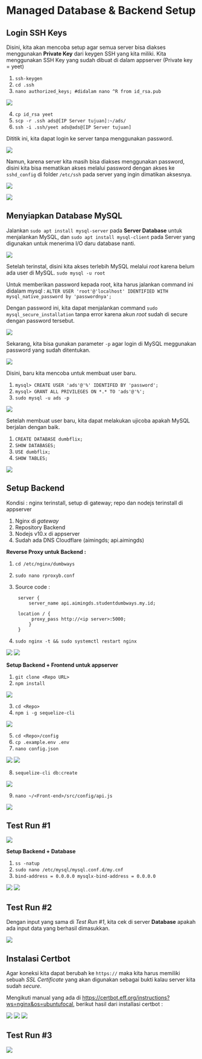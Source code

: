 # Managed Database & Backend Setup
## Login SSH Keys
Disini, kita akan mencoba setup agar semua server bisa diakses menggunakan **Private Key** dari keygen SSH yang kita miliki.
Kita menggunakan SSH Key yang sudah dibuat di dalam appserver (Private key = yeet)

1. `ssh-keygen`
2. `cd .ssh`
3. `nano authorized_keys;
    #didalam nano
    ^R from id_rsa.pub`
    
![](https://github.com/ademuh/devops13-dumbways-ade/blob/main/Stage-2/day-2/media/8.png?raw=true)

4. `cp id_rsa yeet`
5. `scp -r .ssh ads@[IP Server tujuan]:~/ads/`
6. `ssh -i .ssh/yeet ads@ads@[IP Server tujuan]`

Dititik ini, kita dapat login ke server tanpa menggunakan password.

![](https://github.com/ademuh/devops13-dumbways-ade/blob/main/Stage-2/day-2/media/2-3.png?raw=true)

Namun, karena server kita masih bisa diakses menggunakan password, disini kita bisa mematikan akses melalui password dengan akses ke `sshd_config` di folder `/etc/ssh` pada server yang ingin dimatikan aksesnya.

![](https://github.com/ademuh/devops13-dumbways-ade/blob/main/Stage-2/day-2/media/2-2.png?raw=true)

![](https://github.com/ademuh/devops13-dumbways-ade/blob/main/Stage-2/day-2/media/2-1.png?raw=true)

## Menyiapkan Database MySQL
Jalankan `sudo apt install mysql-server` pada **Server Database** untuk menjalankan MySQL, dan `sudo apt install mysql-client` pada Server yang digunakan untuk menerima I/O daru database nanti.

![](https://github.com/ademuh/devops13-dumbways-ade/blob/main/Stage-2/day-2/media/3-1.png?raw=true)

Setelah terinstal, disini kita akses terlebih MySQL melalui _root_ karena belum ada user di MySQL.
`sudo mysql -u root`

Untuk memberikan password kepada root, kita harus jalankan command ini didalam mysql :
`ALTER USER 'root'@'localhost' IDENTIFIED WITH mysql_native_password by 'passwordnya';`

Dengan password ini, kita dapat menjalankan command `sudo mysql_secure_installation` tanpa error karena akun _root_ sudah di secure dengan password tersebut.

![](https://github.com/ademuh/devops13-dumbways-ade/blob/main/Stage-2/day-2/media/3-3.png?raw=true)

Sekarang, kita bisa gunakan parameter `-p` agar login di MySQL meggunakan password yang sudah ditentukan.

![](https://github.com/ademuh/devops13-dumbways-ade/blob/main/Stage-2/day-2/media/3-4.png?raw=true)

Disini, baru kita mencoba untuk membuat user baru.

1. `mysql> CREATE USER 'ads'@'%' IDENTIFED BY 'password';`
2. `mysql> GRANT ALL PRIVILEGES ON *.* TO 'ads'@'%';` 
3. `sudo mysql -u ads -p`

![](https://github.com/ademuh/devops13-dumbways-ade/blob/main/Stage-2/day-2/media/3-5.png?raw=true)

Setelah membuat user baru, kita dapat melakukan ujicoba apakah MySQL berjalan dengan baik.

1. `CREATE DATABASE dumbflix;`
2. `SHOW DATABASES;`
3. `USE dumbflix;`
4. `SHOW TABLES;`

![](https://github.com/ademuh/devops13-dumbways-ade/blob/main/Stage-2/day-2/media/3-6.png?raw=true)

## Setup Backend

Kondisi : nginx terinstall, setup di gateway; repo dan nodejs terinstall di appserver
1. Nginx di _gateway_
2. Repository Backend
3. Nodejs v10.x di appserver
4. Sudah ada DNS Cloudflare (aimingds; api.aimingds)

**Reverse Proxy untuk Backend :**

1. `cd /etc/nginx/dumbways`
2. `sudo nano rproxyb.conf`
3. Source code :

        server { 
            server_name api.aimingds.studentdumbways.my.id; 
    
        location / { 
             proxy_pass http://<ip server>:5000;
            }
        }


4. `sudo nginx -t && sudo systemctl restart nginx`

![](https://github.com/ademuh/devops13-dumbways-ade/blob/main/Stage-2/day-2/media/4.png?raw=true)
![](https://github.com/ademuh/devops13-dumbways-ade/blob/main/Stage-2/day-2/media/4-1.png?raw=true)

**Setup Backend + Frontend untuk appserver**
1. `git clone <Repo URL>`
2. `npm install`

![](https://github.com/ademuh/devops13-dumbways-ade/blob/main/Stage-2/day-2/media/2.png?raw=true)

3. `cd <Repo>`
4. `npm i -g sequelize-cli`

![](https://github.com/ademuh/devops13-dumbways-ade/blob/main/Stage-2/day-2/media/4-2.png?raw=true)

5. `cd <Repo>/config`
6. `cp .example.env .env`
7. `nano config.json`

![](https://github.com/ademuh/devops13-dumbways-ade/blob/main/Stage-2/day-2/media/4-6.png?raw=true)
![](https://github.com/ademuh/devops13-dumbways-ade/blob/main/Stage-2/day-2/media/4-5.png?raw=true)

8. `sequelize-cli db:create`

![](https://github.com/ademuh/devops13-dumbways-ade/blob/main/Stage-2/day-2/media/4-9.png?raw=true)

9. `nano ~/<Front-end>/src/config/api.js`

![](https://github.com/ademuh/devops13-dumbways-ade/blob/main/Stage-2/day-2/media/5.png?raw=true)

## Test Run #1

![](https://github.com/ademuh/devops13-dumbways-ade/blob/main/Stage-2/day-2/media/6-2.png?raw=true)

**Setup Backend + Database**

1. `ss -natup`
2. `sudo nano /etc/mysql/mysql.conf.d/my.cnf`
3. `
bind-address = 0.0.0.0
mysqlx-bind-address = 0.0.0.0
`

![](https://github.com/ademuh/devops13-dumbways-ade/blob/main/Stage-2/day-2/media/4-8.png?raw=true)
![](https://github.com/ademuh/devops13-dumbways-ade/blob/main/Stage-2/day-2/media/7.png?raw=true)

## Test Run #2

Dengan input yang sama di _Test Run #1_, kita cek di server **Database** apakah ada input data yang berhasil dimasukkan.

![](https://github.com/ademuh/devops13-dumbways-ade/blob/main/Stage-2/day-2/media/7-1.png?raw=true)


## Instalasi Certbot

Agar koneksi kita dapat berubah ke `https://` maka kita harus memiliki sebuah _SSL Certificate_ yang akan digunakan sebagai bukti kalau server kita sudah _secure_.

Mengikuti manual yang ada di https://certbot.eff.org/instructions?ws=nginx&os=ubuntufocal, berikut hasil dari installasi certbot :

![](https://github.com/ademuh/devops13-dumbways-ade/blob/main/Stage-2/day-2/media/6.png?raw=true)
![](https://github.com/ademuh/devops13-dumbways-ade/blob/main/Stage-2/day-2/media/7-2.png?raw=true)
![](https://github.com/ademuh/devops13-dumbways-ade/blob/main/Stage-2/day-2/media/7-3.png?raw=true)

## Test Run #3

![](https://github.com/ademuh/devops13-dumbways-ade/blob/main/Stage-2/day-2/media/7-4.png?raw=true)








